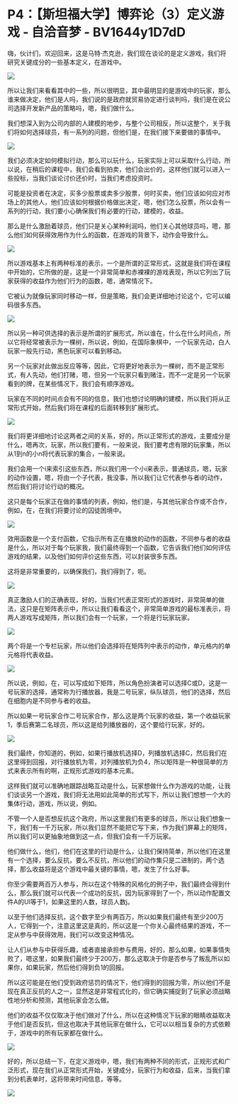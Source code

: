 # P4：【斯坦福大学】博弈论（3）定义游戏 - 自洽音梦 - BV1644y1D7dD

嗨，伙计们，欢迎回来，这是马特·杰克逊，我们现在谈论的是定义游戏，我们将研究关键成分的一些基本定义，在游戏中。



![](img/cd7b739c43f09c3b906af861783feeea_1.png)

所以让我们来看看其中的一些，所以很明显，其中最明显的是游戏中的玩家，那么谁来做决定，他们是人吗，我们说的是政府就贸易协定进行谈判吗，我们是在说公司选择开发新产品的策略吗，嗯，我们做什么。

我们想深入到为公司内部的人建模的地步，与整个公司相反，所以这整个，关于我们将如何选择球员，有一系列的问题，但他们是，在我们接下来要做的事情中。



![](img/cd7b739c43f09c3b906af861783feeea_3.png)

我们必须决定如何模拟行动，那么可以玩什么，玩家实际上可以采取什么行动，所以说，在稍后的课程中，我们会看到拍卖，他们会出价的，这样他们就可以进入一些投标，当我们谈论讨价还价时，当我们考虑投资时。

可能是投资者在决定，买多少股票或卖多少股票，何时买卖，他们应该如何应对市场上的其他人，他们应该如何根据价格做出决定，嗯，他们怎么投票，所以会有一系列的行动，我们要小心确保我们有必要的行动，建模的，收益。

那么是什么激励着球员，他们只是关心某种利润吗，他们关心其他球员吗，嗯，那么他们如何获得效用作为什么的函数，在游戏的背景下，动作会导致什么。



![](img/cd7b739c43f09c3b906af861783feeea_5.png)

所以游戏基本上有两种标准的表示，一个是所谓的正常形式，这就是我们将在课程中开始的，它所做的是，这是一个非常简单和赤裸裸的游戏表现，所以它列出了玩家获得的收益作为他们行为的函数，嗯，通常情况下。

它被认为就像玩家同时移动一样，但是策略，我们会更详细地讨论这个，它可以编码很多东西。

![](img/cd7b739c43f09c3b906af861783feeea_7.png)

所以另一种可供选择的表示是所谓的扩展形式，所以谁在，什么在什么时间点，所以它将经常被表示为一棵树，所以说，例如，在国际象棋中，一个玩家先动，白人玩家一般先行动，黑色玩家可以看到移动。

另一个玩家对此做出反应等等，因此，它将更好地表示为一棵树，而不是正常形式，有人先动，他们打赌，嗯，但另一个玩家只看到赌注，而不一定是另一个玩家看到的牌，在某些情况下，我们会有顺序游戏。

玩家在不同的时间点会有不同的信息，我们也想讨论明确的建模，所以我们将从正常形式开始，然后我们将在课程的后面转移到扩展形式。



![](img/cd7b739c43f09c3b906af861783feeea_9.png)

我们将更详细地讨论这两者之间的关系，好的，所以正常形式的游戏，主要成分是什么，嗯再次，玩家，所以我们要有，一般来说，我们要考虑有限的玩家集，所以从1到n的小n将代表玩家的集合，一般来说。

我们会用一个i来索引这些东西，所以我们用一个小i来表示，普通球员，嗯，玩家的动作设置，嗯，将由一个子代表，我没事，所以我们让它代表参与者i的动作，然后我们将讨论行动的概况。

这只是每个玩家正在做的事情的列表，例如，他们是，与其他玩家合作或不合作，例如，在，在我们将要讨论的囚徒困境中。



![](img/cd7b739c43f09c3b906af861783feeea_11.png)

效用函数是一个支付函数，它指示所有正在播放的动作的函数，不同参与者的收益是什么，所以对于每个玩家我，我们最终得到一个函数，它告诉我们他们如何评估游戏的结果，以及他们如何评价这些东西，可以封装很多东西。

这将是非常重要的，以确保我们，我们得到了，呃。

![](img/cd7b739c43f09c3b906af861783feeea_13.png)

真正激励人们的正确表现，好的，当我们代表正常形式的游戏时，非常简单的做法，这只是在矩阵表示中，所以让我们看看这个，非常简单游戏的最标准表示，将两人游戏写成矩阵，所以我们会有一个玩家，一个将是行玩家玩家。



![](img/cd7b739c43f09c3b906af861783feeea_15.png)

两个将是一个专栏玩家，所以他们会选择将在矩阵列中表示的动作，单元格内的单元格将代表收益。

![](img/cd7b739c43f09c3b906af861783feeea_17.png)

所以说，例如，在，可以写成如下矩阵，所以角色扮演者可以选择C或D，这是一号玩家的选择，通常称为行播放器，我是二号玩家，纵队球员，他们的选择，然后在细胞内是不同参与者的收益。

所以如果一号玩家合作二号玩家合作，那么这是两个玩家的收益，第一个收益玩家1，季后赛第二名球员，所以这是给列播放器的，这个要给行玩家，好的。



![](img/cd7b739c43f09c3b906af861783feeea_19.png)

我们最终，你知道的，例如，如果行播放机选择D，列播放机选择C，然后我们在这里得到回报，对行播放机为零，对列播放机为负4，所以矩阵是一种很简单的方式来表示所有的啊，正规形式游戏的基本元素。

这样我们就可以准确地跟踪战略互动是什么，玩家想做什么作为游戏的功能，让我们谈谈另一个游戏，我们将无法用如此简单的形式写下，所以让我们想想一个大的集体行动，游戏，所以说，例如。

不管一个人是否想反抗这个政府，所以这里我们有更多的球员，所以让我们想象一下，我们有一千万玩家，所以我们显然不能把它写下来，作为我们屏幕上的矩阵，所以我们可以更抽象地做到这一点，但我们会有一千万玩家。

他们做什么，他们，他们在这里的行动是什么，让我们保持简单，所以他们在这里有一个选择，要么反抗，要么不反抗，所以他们的动作集只是二进制的，两个选择，那么收益将是这个游戏中最关键的事情，嗯，发生了什么好事。

你至少需要两百万人参与，所以在这个特殊的风格化的例子中，我们最终会得到什么，那么我们就可以代表一个成功的反抗，因为玩家得到了一个，所以动作配置文件A的UI等于1，如果这里的人数，球员人数j。

以至于他们选择反抗，这个数字至少有两百万，所以如果我们最终有至少200万人，它得到一个，注意这里这是真的，所以这是一个你关心最终结果的游戏，不一定从参与中获得效用，我们可以改变这种情况。

让人们从参与中获得乐趣，或者直接承担参与费用，好的，那么如果，如果事情失败了，嗯这里，如果我们最终少于200万，那么这取决于你是否参与了叛乱所以如果你，如果玩家，然后他们得到负1的回报。

所以这可能是在他们受到政府惩罚的情况下，他们得到的回报为零，所以他们不是现在真正反抗的人之一，显然这是非常程式化的，但它确实捕捉到了玩家必须战略性地分析和预测，其他玩家会怎么做。

他们的收益不仅仅取决于他们做对了什么，所以在这种情况下玩家的眼睛收益取决于他们是否反抗，但这也取决于其他玩家在做什么，它可以以相当复杂的方式依赖于，游戏中的所有玩家都在做什么。



![](img/cd7b739c43f09c3b906af861783feeea_21.png)

好的，所以总结一下，在定义游戏中，嗯，我们有两种不同的形式，正规形式和广泛形式，现在我们从正常形式开始，关键成分，玩家行为和收益，后来，当我们拿到分机表单时，这将带来时间信息，等等。



![](img/cd7b739c43f09c3b906af861783feeea_23.png)